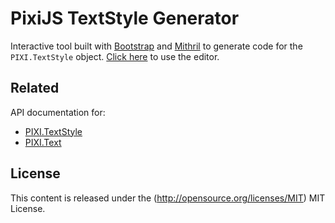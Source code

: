 # PixiJS TextStyle Generator

Interactive tool built with [Bootstrap](https://getbootstrap.com/) and [Mithril](https://mithril.js.org/) to generate code for the `PIXI.TextStyle` object. [Click here](https://userland.pixijs.io/text-style/) to use the editor.

## Related

API documentation for:

* [PIXI.TextStyle](https://pixijs.download/release/docs/text.TextStyle.html)
* [PIXI.Text](https://pixijs.download/release/docs/text.Text.html)

## License

This content is released under the (http://opensource.org/licenses/MIT) MIT License.
